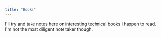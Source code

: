 ```yaml
---
title: "Books"
---
```

I'll try and take notes here on interesting technical books I happen to read.
I'm not the most diligent note taker though.
